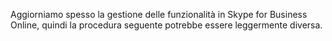 Aggiorniamo spesso la gestione delle funzionalità in Skype for Business Online, quindi la procedura seguente potrebbe essere leggermente diversa.